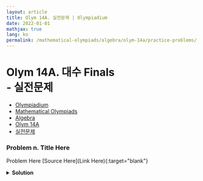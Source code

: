 ```yaml
---
layout: article
title: Olym 14A. 실전문제 | Olympiadium
date: 2022-01-01
mathjax: true
lang: ko
permalink: /mathematical-olympiads/algebra/olym-14a/practice-problems/
---
```

# Olym 14A. 대수 Finals <br> <ssup> - 실전문제</ssup>

<ul class="breadcrumb">
	<li><a href="{{ site.homeurl }}">Olympiadium</a></li> 
	<li><a href="{{ site.homeurl }}mathematical-olympiads/">Mathematical Olympiads</a></li> 
	<li><a href="{{ site.homeurl }}mathematical-olympiads/algebra/">Algebra</a></li> 
	<li><a href="{{ site.homeurl }}mathematical-olympiads/algebra/olym-14a/">Olym 14A</a></li> 
	<li><a href="{{ site.homeurl }}mathematical-olympiads/algebra/olym-14a/practice-problems/">실전문제</a></li>
</ul>

### Problem n. Title Here
<blueboard> Problem Here </blueboard>
[Source Here](Link Here){:target="blank"}
<pinkborder><details>
<summary><b>Solution</b></summary>
Solution Here. 
</details></pinkborder>
